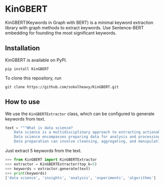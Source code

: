 # KinGBERT

KinGBERT(Keywords in Graph with BERT) is a minimal keyword extraction library with graph methods to extract keywords. Use Sentence-BERT embedding for founding the most significant keywords.

## Installation

KinGBERT is available on PyPI.

```
pip install KinGBERT
```

To clone this repository, run

```
git clone https://github.com/sokolheavy/KinGBERT.git
```

## How to use

We use the `KinGBERTExtractor` class, which can be configured to generate keywords from text.
```python
text = """What is data science?
    Data science is a multidisciplinary approach to extracting actionable insights from the large and ever-increasing volumes of data collected and created by today’s organizations. 
    Data science encompasses preparing data for analysis and processing, performing advanced data analysis, and presenting the results to reveal patterns and enable stakeholders to draw informed conclusions.
    Data preparation can involve cleansing, aggregating, and manipulating it to be ready for specific types of processing. Analysis requires the development and use of algorithms, analysis and AI models. It’s driven by software that combs through data to find patterns within to transform these patterns into predictions that support business decision-making. The accuracy of these predictions must be validated through scientifically designed tests and experiments. And the results should be shared through the skillful use of data visualization tools that make it possible for anyone to see the patterns and understand trends."""
```
Just extract 5 keywords from the text.

```python
>>> from KinGBERT import KinGBERTExtractor
>>> extractor = KinGBERTExtractor(top_k=5)
>>> keywords = extractor.generate(text)
>>> print(keywords)
['data science', 'insights', 'analysis', 'experiments', 'algorithms']
```
